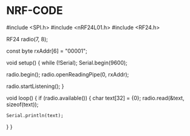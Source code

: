 # NRF-CODE
#include <SPI.h>
#include <nRF24L01.h>
#include <RF24.h>

RF24 radio(7, 8);

const byte rxAddr[6] = "00001";

void setup()
{
  while (!Serial);
  Serial.begin(9600);
  
  radio.begin();
  radio.openReadingPipe(0, rxAddr);
  
  radio.startListening();
}

void loop()
{
  if (radio.available())
  {
    char text[32] = {0};
    radio.read(&text, sizeof(text));
    
    Serial.println(text);
  }
}
